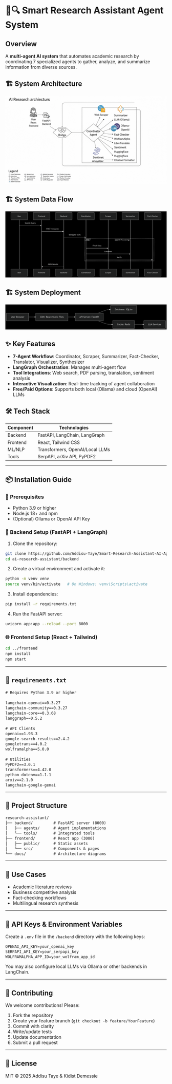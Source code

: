 # 🤖🔍 Smart Research Assistant Agent System

## Overview
A **multi-agent AI system** that automates academic research by coordinating 7 specialized agents to gather, analyze, and summarize information from diverse sources.

## 🏗 System Architecture

![Data Flow](assets/architecture.png)

## 🏗 System Data Flow

![Data Flow](assets/dataflow.png)

## 🏗 System Deployment

![Deployment](assets/deployment.png)

## ✨ Key Features
- **7-Agent Workflow**: Coordinator, Scraper, Summarizer, Fact-Checker, Translator, Visualizer, Synthesizer  
- **LangGraph Orchestration**: Manages multi-agent flow  
- **Tool Integrations**: Web search, PDF parsing, translation, sentiment analysis  
- **Interactive Visualization**: Real-time tracking of agent collaboration  
- **Free/Paid Options**: Supports both local (Ollama) and cloud (OpenAI) LLMs  

## 🛠 Tech Stack

| Component | Technologies |
|-----------|--------------|
| Backend   | FastAPI, LangChain, LangGraph |
| Frontend  | React, Tailwind CSS |
| ML/NLP    | Transformers, OpenAI/Local LLMs |
| Tools     | SerpAPI, arXiv API, PyPDF2 |

---

## 📦 Installation Guide

### 🔧 Prerequisites
- Python 3.9 or higher
- Node.js 18+ and npm
- (Optional) Ollama or OpenAI API Key

### 🐍 Backend Setup (FastAPI + LangGraph)

1. Clone the repository:

```bash
git clone https://github.com/Addisu-Taye/Smart-Research-Assistant-AI-Agents.git
cd ai-research-assistant/backend
```

2. Create a virtual environment and activate it:

```bash
python -m venv venv
source venv/bin/activate   # On Windows: venv\Scripts\activate
```

3. Install dependencies:

```bash
pip install -r requirements.txt
```

4. Run the FastAPI server:

```bash
uvicorn app:app --reload --port 8000
```

### 🌐 Frontend Setup (React + Tailwind)

```bash
cd ../frontend
npm install
npm start
```

---

## 📄 `requirements.txt`

```text
# Requires Python 3.9 or higher

langchain-openai==0.3.27
langchain-community==0.3.27
langchain-core==0.3.68
langgraph==0.5.2

# API Clients
openai==1.93.3
google-search-results==2.4.2
googletrans==4.0.2
wolframalpha==5.0.0

# Utilities
PyPDF2==3.0.1
transformers==4.42.0
python-dotenv==1.1.1
arxiv==2.1.0
langchain-google-genai
```

---

## 📂 Project Structure

```
research-assistant/
├── backend/         # FastAPI server (8000)
│   ├── agents/      # Agent implementations
│   └── tools/       # Integrated tools
├── frontend/        # React app (3000)
│   ├── public/      # Static assets
│   └── src/         # Components & pages
└── docs/            # Architecture diagrams
```

---

## 🌟 Use Cases
- Academic literature reviews  
- Business competitive analysis  
- Fact-checking workflows  
- Multilingual research synthesis

---

## 🔑 API Keys & Environment Variables

Create a `.env` file in the `/backend` directory with the following keys:

```env
OPENAI_API_KEY=your_openai_key
SERPAPI_API_KEY=your_serpapi_key
WOLFRAMALPHA_APP_ID=your_wolfram_app_id
```

You may also configure local LLMs via Ollama or other backends in LangChain.

---

## 🤝 Contributing

We welcome contributions! Please:

1. Fork the repository  
2. Create your feature branch (`git checkout -b feature/YourFeature`)  
3. Commit with clarity  
4. Write/update tests  
5. Update documentation  
6. Submit a pull request  

---

## 📜 License

MIT © 2025 Addisu Taye & Kidist Demessie
